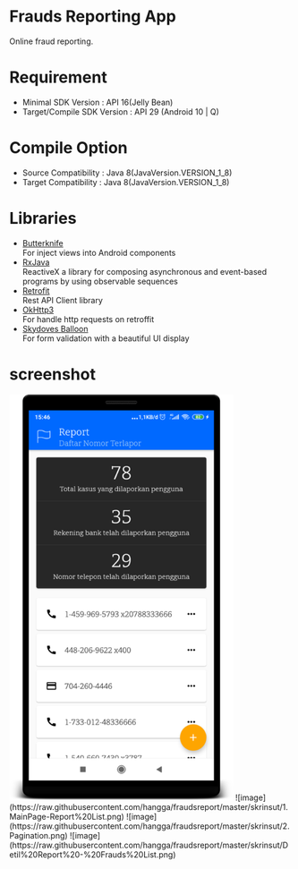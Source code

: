 # Frauds Reporting App
Online fraud reporting.

# Requirement
* Minimal SDK Version : API 16(Jelly Bean)     
* Target/Compile SDK Version : API 29 (Android 10 | Q)

# Compile Option
* Source Compatibility : Java 8(JavaVersion.VERSION_1_8)     
* Target Compatibility : Java 8(JavaVersion.VERSION_1_8)   

# Libraries
* [Butterknife](https://github.com/JakeWharton/butterknife)   
For inject views into Android components
* [RxJava](https://github.com/ReactiveX/RxJava)   
ReactiveX a library for composing asynchronous and event-based programs by using observable sequences
* [Retrofit](https://github.com/square/retrofit)   
Rest API Client library   
* [OkHttp3](https://square.github.io/okhttp/4.x/okhttp/okhttp3/)  
For handle http requests on retroffit
* [Skydoves Balloon](https://github.com/skydoves/Balloon)   
For form validation with a beautiful UI display

# screenshot
<img src="https://raw.githubusercontent.com/hangga/fraudsreport/master/skrinsut/1.MainPage-Report%20List.png" width="400"/>
![image](https://raw.githubusercontent.com/hangga/fraudsreport/master/skrinsut/1.MainPage-Report%20List.png)
![image](https://raw.githubusercontent.com/hangga/fraudsreport/master/skrinsut/2.Pagination.png)
![image](https://raw.githubusercontent.com/hangga/fraudsreport/master/skrinsut/Detil%20Report%20-%20Frauds%20List.png)
